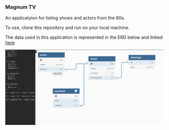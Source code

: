 ### Magnum TV
An applicatyion for listing shows and actors from the 80s.

To use, clone this repository and run on your local machine.

The data used in this application is represented in the ERD below and linked [here](https://dbdiagram.io/d/60f77f114ed9be1c05d55ffa)

![](images/erd.png)